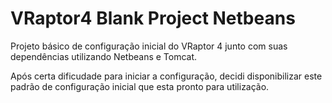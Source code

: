 # VRaptor4 Blank Project Netbeans

Projeto básico de configuração inicial do VRaptor 4 junto com suas dependências utilizando Netbeans e Tomcat.

Após certa dificudade para iniciar a configuração, decidi disponibilizar este padrão de configuração inicial que esta pronto para utilização.
